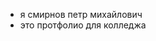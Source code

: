 - я смирнов петр михайлович
- это протфолио для колледжа
<!---
x9nb1qsu/x9nb1qsu is a ✨ special ✨ repository because its `README.md` (this file) appears on your GitHub profile.
You can click the Preview link to take a look at your changes.
--->
